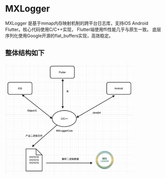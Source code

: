 # MXLogger

MXLogger 是基于mmap内存映射机制的跨平台日志库，支持iOS Android Flutter。核心代码使用C/C++实现， Flutter端使用ffi性能几乎与原生一致。 底层序列化使用Google开源的flat_buffers实现，高效稳定。



## 整体结构如下

<img src="./icon/jiegoutu.jpg" alt="jiegoutu" style="zoom:40%;" />
